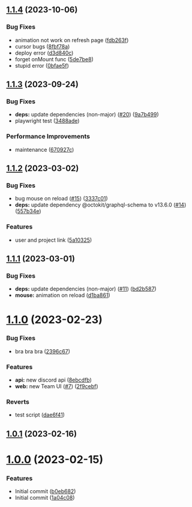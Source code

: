 ## [1.1.4](https://github.com/mofunetive/mofunetive/compare/v1.1.3...v1.1.4) (2023-10-06)


### Bug Fixes

* animation not work on refresh page ([fdb263f](https://github.com/mofunetive/mofunetive/commit/fdb263fb2d6eec0d10df5ec57bec2bcfc359e344))
* cursor bugs ([8fbf78a](https://github.com/mofunetive/mofunetive/commit/8fbf78a63bc42c9e7b9d50aef9c4602a1788188c))
* deploy error ([d3d840c](https://github.com/mofunetive/mofunetive/commit/d3d840c65f450303e2613ab71705a0cba19a7391))
* forget onMount func ([5de7be8](https://github.com/mofunetive/mofunetive/commit/5de7be86ec73e46c525beeca06e0c598e8db6681))
* stupid error ([0bfae5f](https://github.com/mofunetive/mofunetive/commit/0bfae5fe4adffbfdc816b00f1a65d5f591dfa351))



## [1.1.3](https://github.com/mofunetive/mofunetive/compare/v1.1.2...v1.1.3) (2023-09-24)


### Bug Fixes

* **deps:** update dependencies (non-major) ([#20](https://github.com/mofunetive/mofunetive/issues/20)) ([9a7b499](https://github.com/mofunetive/mofunetive/commit/9a7b4999693879f7f0cc4d4ffd1683b8d90b685d))
* playwright test ([3488ade](https://github.com/mofunetive/mofunetive/commit/3488ade7bec1c5da40f2b3f750d9cf75d46004f2))


### Performance Improvements

* maintenance ([670927c](https://github.com/mofunetive/mofunetive/commit/670927c2778ae9240fcc560f1c1b523476cc5e22))



## [1.1.2](https://github.com/mofunetive/mofunetive/compare/v1.1.1...v1.1.2) (2023-03-02)


### Bug Fixes

* bug mouse on reload ([#15](https://github.com/mofunetive/mofunetive/issues/15)) ([3337c01](https://github.com/mofunetive/mofunetive/commit/3337c010c0e30704caa4969852bfe5868fba2037))
* **deps:** update dependency @octokit/graphql-schema to v13.6.0 ([#14](https://github.com/mofunetive/mofunetive/issues/14)) ([557b34e](https://github.com/mofunetive/mofunetive/commit/557b34e87b0cc284a30fd505745b5f66ae1ce51c))


### Features

* user and project link ([5a10325](https://github.com/mofunetive/mofunetive/commit/5a1032559be3ec244d0bdddb16d7362739315b2b))



## [1.1.1](https://github.com/mofunetive/mofunetive/compare/v1.1.0...v1.1.1) (2023-03-01)


### Bug Fixes

* **deps:** update dependencies (non-major) ([#11](https://github.com/mofunetive/mofunetive/issues/11)) ([bd2b587](https://github.com/mofunetive/mofunetive/commit/bd2b58705493a268efef667bb12ff500a696c213))
* **mouse:** animation on reload ([d1ba861](https://github.com/mofunetive/mofunetive/commit/d1ba861663e535910010d2e4e44c9fd9f0f9078e))



# [1.1.0](https://github.com/mofunetive/mofunetive/compare/v1.0.1...v1.1.0) (2023-02-23)


### Bug Fixes

* bra bra bra ([2396c67](https://github.com/mofunetive/mofunetive/commit/2396c673c5233470f077209d82754566030833bb))


### Features

* **api:** new discord api ([8ebcdfb](https://github.com/mofunetive/mofunetive/commit/8ebcdfb707d4787f033fffbe4db58391822b4e1e))
* **web:** new Team UI ([#7](https://github.com/mofunetive/mofunetive/issues/7)) ([2f9cebf](https://github.com/mofunetive/mofunetive/commit/2f9cebf3c1bcfe8e3fb8ffce5c95b6970503a8e0))


### Reverts

* test script ([dae6f41](https://github.com/mofunetive/mofunetive/commit/dae6f415242da4b2e79b6bed0ae3b4e109083499))



## [1.0.1](https://github.com/mofunetive/mofunetive/compare/v1.0.0...v1.0.1) (2023-02-16)



# [1.0.0](https://github.com/mofunetive/mofunetive/compare/1a04c086351380ffb8c9baa1ab3f1aa568aa56c7...v1.0.0) (2023-02-15)


### Features

* Initial commit ([b0eb682](https://github.com/mofunetive/mofunetive/commit/b0eb682bbb9cd5f57ab1e259e589d63b22c2308b))
* Initial commit ([1a04c08](https://github.com/mofunetive/mofunetive/commit/1a04c086351380ffb8c9baa1ab3f1aa568aa56c7))



